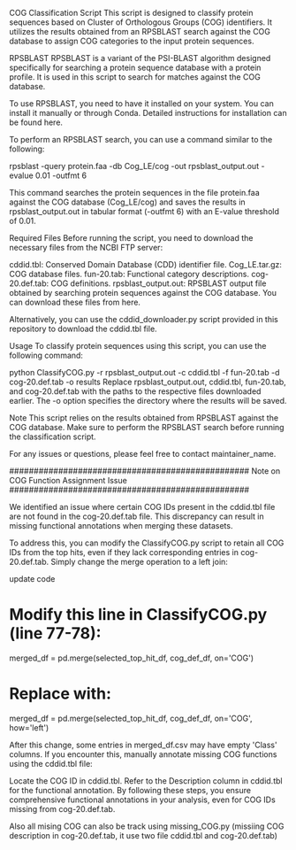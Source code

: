 COG Classification Script
This script is designed to classify protein sequences based on Cluster of Orthologous Groups (COG) identifiers. It utilizes the results obtained from an RPSBLAST search against the COG database to assign COG categories to the input protein sequences.

RPSBLAST
RPSBLAST is a variant of the PSI-BLAST algorithm designed specifically for searching a protein sequence database with a protein profile. It is used in this script to search for matches against the COG database.

To use RPSBLAST, you need to have it installed on your system. You can install it manually or through Conda. Detailed instructions for installation can be found here.

To perform an RPSBLAST search, you can use a command similar to the following:


rpsblast -query protein.faa -db Cog_LE/cog -out rpsblast_output.out -evalue 0.01 -outfmt 6

This command searches the protein sequences in the file protein.faa against the COG database (Cog_LE/cog) and saves the results in rpsblast_output.out in tabular format (-outfmt 6) with an E-value threshold of 0.01.

Required Files
Before running the script, you need to download the necessary files from the NCBI FTP server:

cddid.tbl: Conserved Domain Database (CDD) identifier file.
Cog_LE.tar.gz: COG database files.
fun-20.tab: Functional category descriptions.
cog-20.def.tab: COG definitions.
rpsblast_output.out: RPSBLAST output file obtained by searching protein sequences against the COG database.
You can download these files from here.

Alternatively, you can use the cddid_downloader.py script provided in this repository to download the cddid.tbl file.

Usage
To classify protein sequences using this script, you can use the following command:


python ClassifyCOG.py -r rpsblast_output.out -c cddid.tbl -f fun-20.tab -d cog-20.def.tab -o results
Replace rpsblast_output.out, cddid.tbl, fun-20.tab, and cog-20.def.tab with the paths to the respective files downloaded earlier. The -o option specifies the directory where the results will be saved.

Note
This script relies on the results obtained from RPSBLAST against the COG database. Make sure to perform the RPSBLAST search before running the classification script.

For any issues or questions, please feel free to contact maintainer_name.



################################################# Note on COG Function Assignment  Issue #################################################

We identified an issue where certain COG IDs present in the cddid.tbl file are not found in the cog-20.def.tab file. This discrepancy can result in missing functional annotations when merging these datasets.


To address this, you can modify the ClassifyCOG.py script to retain all COG IDs from the top hits, even if they lack corresponding entries in cog-20.def.tab. Simply change the merge operation to a left join:

update code 
# Modify this line in ClassifyCOG.py (line 77-78):
merged_df = pd.merge(selected_top_hit_df, cog_def_df, on='COG')
# Replace with:
merged_df = pd.merge(selected_top_hit_df, cog_def_df, on='COG', how='left')

After this change, some entries in merged_df.csv may have empty 'Class' columns. If you encounter this, manually annotate missing COG functions using the cddid.tbl file:

Locate the COG ID in cddid.tbl.
Refer to the Description column in cddid.tbl for the functional annotation.
By following these steps, you ensure comprehensive functional annotations in your analysis, even for COG IDs missing from cog-20.def.tab.

Also all mising COG can also be track using missing_COG.py (missiing COG description in cog-20.def.tab, it use two file cddid.tbl and cog-20.def.tab)

